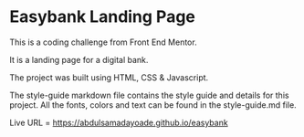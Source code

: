 # Easybank Landing Page

This is a coding challenge from Front End Mentor.

It is a landing page for a digital bank.

The project was built using HTML, CSS & Javascript.

The style-guide markdown file contains the style guide and details for this project. All the fonts, colors and text can be found in the style-guide.md file.

Live URL = https://abdulsamadayoade.github.io/easybank